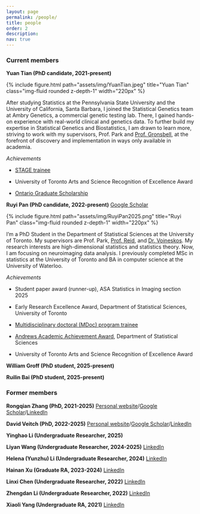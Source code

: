 ```yaml
---
layout: page
permalink: /people/
title: people
order: 2
description: 
nav: true
---
```

 
### Current members


**Yuan Tian (PhD candidate, 2021-present)**

{% include figure.html path="assets/img/YuanTian.jpeg" title="Yuan Tian" class="img-fluid rounded z-depth-1" width="220px" %}

After studying Statistics at the Pennsylvania State University and the University of California, Santa Barbara, I joined the Statistical Genetics team at Ambry Genetics, a commercial genetic testing lab. There, I gained hands-on experience with real-world clinical and genetics data. To further build my expertise in Statistical Genetics and Biostatistics, I am drawn to learn more, striving to work with my supervisors, Prof. Park and [Prof. Gronsbell](https://sites.google.com/view/jgronsbell/home?authuser=0), at the forefront of discovery and implementation in ways only available in academia.

*Achievements*

- [STAGE trainee](https://stage.utoronto.ca/)

- University of Toronto Arts and Science Recognition of Excellence Award

- [Ontario Graduate Scholarship](https://osap.gov.on.ca/OSAPPortal/en/A-ZListofAid/PRDR019245.html)


**Ruyi Pan (PhD candidate, 2022-present)** [Google Scholar](https://scholar.google.ca/citations?user=zab21gEAAAAJ&hl=en)

{% include figure.html path="assets/img/RuyiPan2025.png" title="Ruyi Pan" class="img-fluid rounded z-depth-1" width="220px" %}

I’m a PhD Student in the Department of Statistical Sciences at the University of Toronto. My supervisors are Prof. Park, [Prof. Reid](https://utstat.toronto.edu/reid/index.html), and [Dr. Voineskos](http://imaging-genetics.camh.ca/). My research interests are high-dimensional statistics and statistics theory. Now, I am focusing on neuroimaging data analysis. I previously completed MSc in statistics at the University of Toronto and BA in computer science at the University of Waterloo.

*Achievements*

- Student paper award (runner-up), ASA Statistics in Imaging section 2025

- Early Research Excellence Award, Department of Statistical Sciences, University of Toronto

- [Multidisciplinary doctoral (MDoc) program trainee](https://canssiontario.utoronto.ca/announcing-canssi-ontarios-2022-cohort-of-mdoc-program-trainees-ruyi-pan/news/)
 
- [Andrews Academic Achievement Award](https://www.statistics.utoronto.ca/news/congratulations-our-2021-graduate-student-departmental-award-winners), Department of Statistical Sciences

- University of Toronto Arts and Science Recognition of Excellence Award

**William Groff (PhD student, 2025-present)**

**Ruilin Bai (PhD student, 2025-present)**



### Former members

**Rongqian Zhang (PhD, 2021-2025)** [Personal website](https://rongqianzhang-ut.github.io/portfolio/)/[Google Scholar](https://scholar.google.ca/citations?user=K7hzlagAAAAJ&hl=en)/[LinkedIn](https://ca.linkedin.com/in/rongqian-zhang-0589b31b5)

**David Veitch (PhD, 2022-2025)** [Personal website](https://daveveitch.github.io/)/[Google Scholar](https://scholar.google.com/citations?user=dw5wyocAAAAJ&hl=en)/[LinkedIn](https://ca.linkedin.com/in/dveitch)

**Yinghao Li (Undergraduate Researcher, 2025)**

**Liyan Wang (Undergraduate Researcher, 2024-2025)** [LinkedIn](https://ca.linkedin.com/in/liyan-wang-72a231281)

**Helena (Yunzhu) Li (Undergraduate Researcher, 2024)** [LinkedIn](https://ca.linkedin.com/in/helena-li-17b210308)

**Hainan Xu (Graduate RA, 2023-2024)** [LinkedIn](https://ca.linkedin.com/in/hainan-xu)

**Linxi Chen (Undergraduate Researcher, 2022)** [LinkedIn](https://www.linkedin.com/in/linxi-chen-688598250)

**Zhengdan Li (Undergraduate Researcher, 2022)** [LinkedIn](https://www.linkedin.com/in/zhengdan-li)

**Xiaoli Yang (Undergraduate RA, 2021)** [LinkedIn](https://www.linkedin.com/in/lily-xiaoli-yang)

